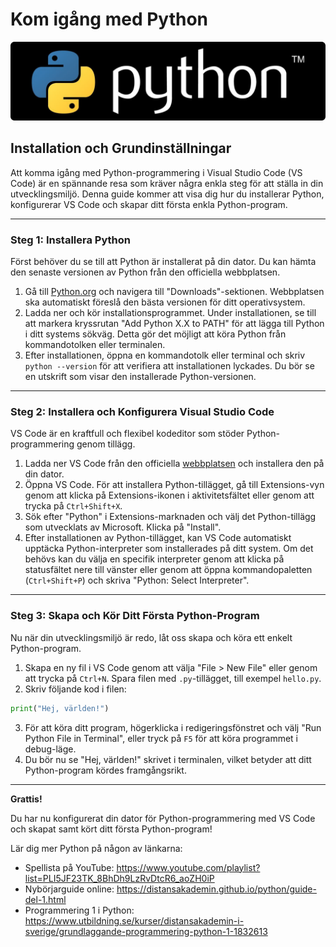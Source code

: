 # Kom igång med Python

![Python Logo](./../assets/python-banner-1.png)

## Installation och Grundinställningar

Att komma igång med Python-programmering i Visual Studio Code (VS Code) är en spännande resa som kräver några enkla steg för att ställa in din utvecklingsmiljö. Denna guide kommer att visa dig hur du installerar Python, konfigurerar VS Code och skapar ditt första enkla Python-program.

---

### Steg 1: Installera Python

Först behöver du se till att Python är installerat på din dator. Du kan hämta den senaste versionen av Python från den officiella webbplatsen.

1. Gå till [Python.org](https://www.python.org/) och navigera till "Downloads"-sektionen. Webbplatsen ska automatiskt föreslå den bästa versionen för ditt operativsystem.
2. Ladda ner och kör installationsprogrammet. Under installationen, se till att markera kryssrutan "Add Python X.X to PATH" för att lägga till Python i ditt systems sökväg. Detta gör det möjligt att köra Python från kommandotolken eller terminalen.
3. Efter installationen, öppna en kommandotolk eller terminal och skriv `python --version` för att verifiera att installationen lyckades. Du bör se en utskrift som visar den installerade Python-versionen.

---

### Steg 2: Installera och Konfigurera Visual Studio Code

VS Code är en kraftfull och flexibel kodeditor som stöder Python-programmering genom tillägg.

1. Ladda ner VS Code från den officiella [webbplatsen](https://code.visualstudio.com/) och installera den på din dator.
2. Öppna VS Code. För att installera Python-tillägget, gå till Extensions-vyn genom att klicka på Extensions-ikonen i aktivitetsfältet eller genom att trycka på `Ctrl+Shift+X`.
3. Sök efter "Python" i Extensions-marknaden och välj det Python-tillägg som utvecklats av Microsoft. Klicka på "Install".
4. Efter installationen av Python-tillägget, kan VS Code automatiskt upptäcka Python-interpreter som installerades på ditt system. Om det behövs kan du välja en specifik interpreter genom att klicka på statusfältet nere till vänster eller genom att öppna kommandopaletten (`Ctrl+Shift+P`) och skriva "Python: Select Interpreter".

---

### Steg 3: Skapa och Kör Ditt Första Python-Program

Nu när din utvecklingsmiljö är redo, låt oss skapa och köra ett enkelt Python-program.

1. Skapa en ny fil i VS Code genom att välja "File > New File" eller genom att trycka på `Ctrl+N`. Spara filen med `.py`-tillägget, till exempel `hello.py`.
2. Skriv följande kod i filen:

```python
print("Hej, världen!")
```

3. För att köra ditt program, högerklicka i redigeringsfönstret och välj "Run Python File in Terminal", eller tryck på `F5` för att köra programmet i debug-läge.
4. Du bör nu se "Hej, världen!" skrivet i terminalen, vilket betyder att ditt Python-program kördes framgångsrikt.

---

**Grattis!**

Du har nu konfigurerat din dator för Python-programmering med VS Code och skapat samt kört ditt första Python-program!

Lär dig mer Python på någon av länkarna:

- Spellista på YouTube: <https://www.youtube.com/playlist?list=PLI5JF23TK_8BhDh9LzRvDtcR6_aoZH0iP>
- Nybörjarguide online: <https://distansakademin.github.io/python/guide-del-1.html>
- Programmering 1 i Python: <https://www.utbildning.se/kurser/distansakademin-i-sverige/grundlaggande-programmering-python-1-1832613>
